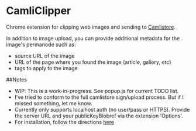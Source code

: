 # CamliClipper
Chrome extension for clipping web images and sending to [Camlistore](www.camlistore.org).

In addition to image upload, you can provide additional metadata for the image's permanode such as:
- source URL of the image
- URL of the page where you found the image (article, gallery, etc)
- tags to apply to the image

##Notes
- WIP: This is a work-in-progress. See popup.js for current TODO list.
- I've tried to conform to the full camlistore sign/upload process. But if I missed something, let me know.
- Currently only supports localhost auth (no user/pass or HTTPS). Provide the server URL and your publicKeyBlobref via the extension 'Options'.
- For installation, follow the directions [here](https://developer.chrome.com/extensions/getstarted#unpacked)



